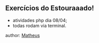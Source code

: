Exercícios do Estouraaado!
---------

- atividades php dia 08/04;
- todas rodam via terminal.

author:
[Matheus](https://github.com/matlinkm)